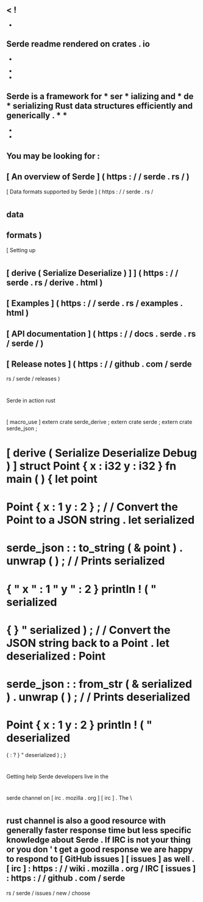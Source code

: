 <
!
-
-
Serde
readme
rendered
on
crates
.
io
-
-
>
*
*
Serde
is
a
framework
for
*
ser
*
ializing
and
*
de
*
serializing
Rust
data
structures
efficiently
and
generically
.
*
*
-
-
-
You
may
be
looking
for
:
-
[
An
overview
of
Serde
]
(
https
:
/
/
serde
.
rs
/
)
-
[
Data
formats
supported
by
Serde
]
(
https
:
/
/
serde
.
rs
/
#
data
-
formats
)
-
[
Setting
up
#
[
derive
(
Serialize
Deserialize
)
]
]
(
https
:
/
/
serde
.
rs
/
derive
.
html
)
-
[
Examples
]
(
https
:
/
/
serde
.
rs
/
examples
.
html
)
-
[
API
documentation
]
(
https
:
/
/
docs
.
serde
.
rs
/
serde
/
)
-
[
Release
notes
]
(
https
:
/
/
github
.
com
/
serde
-
rs
/
serde
/
releases
)
#
#
Serde
in
action
rust
#
[
macro_use
]
extern
crate
serde_derive
;
extern
crate
serde
;
extern
crate
serde_json
;
#
[
derive
(
Serialize
Deserialize
Debug
)
]
struct
Point
{
x
:
i32
y
:
i32
}
fn
main
(
)
{
let
point
=
Point
{
x
:
1
y
:
2
}
;
/
/
Convert
the
Point
to
a
JSON
string
.
let
serialized
=
serde_json
:
:
to_string
(
&
point
)
.
unwrap
(
)
;
/
/
Prints
serialized
=
{
"
x
"
:
1
"
y
"
:
2
}
println
!
(
"
serialized
=
{
}
"
serialized
)
;
/
/
Convert
the
JSON
string
back
to
a
Point
.
let
deserialized
:
Point
=
serde_json
:
:
from_str
(
&
serialized
)
.
unwrap
(
)
;
/
/
Prints
deserialized
=
Point
{
x
:
1
y
:
2
}
println
!
(
"
deserialized
=
{
:
?
}
"
deserialized
)
;
}
#
#
Getting
help
Serde
developers
live
in
the
#
serde
channel
on
[
irc
.
mozilla
.
org
]
[
irc
]
.
The
\
#
rust
channel
is
also
a
good
resource
with
generally
faster
response
time
but
less
specific
knowledge
about
Serde
.
If
IRC
is
not
your
thing
or
you
don
'
t
get
a
good
response
we
are
happy
to
respond
to
[
GitHub
issues
]
[
issues
]
as
well
.
[
irc
]
:
https
:
/
/
wiki
.
mozilla
.
org
/
IRC
[
issues
]
:
https
:
/
/
github
.
com
/
serde
-
rs
/
serde
/
issues
/
new
/
choose
